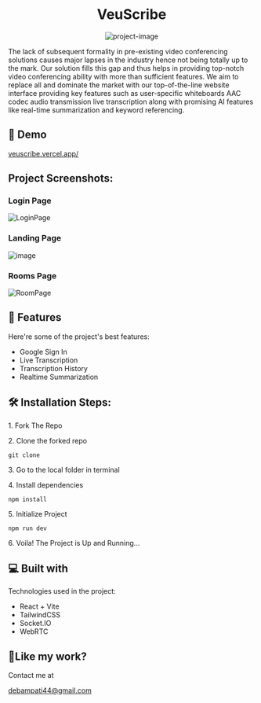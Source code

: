 <h1 align="center" id="title">VeuScribe</h1>

<p align="center"><img src="https://socialify.git.ci/Dee-Codez/VeuScribe/image?description=1&amp;language=1&amp;name=1&amp;owner=1&amp;theme=Light" alt="project-image"></p>

<p id="description">The lack of subsequent formality in pre-existing video conferencing solutions causes major lapses in the industry hence not being totally up to the mark. Our solution fills this gap and thus helps in providing top-notch video conferencing ability with more than sufficient features. We aim to replace all and dominate the market with our top-of-the-line website interface providing key features such as user-specific whiteboards AAC codec audio transmission live transcription along with promising AI features like real-time summarization and keyword referencing.</p>

<h2>🚀 Demo</h2>

[veuscribe.vercel.app/](https://veuscribe.vercel.app/)

<h2>Project Screenshots:</h2>

<h3>Login Page</h3> 

![LoginPage](https://github.com/Dee-Codez/VeuScribe/assets/114132607/ceb5e2ae-3274-4212-a82a-45dcd1f45855)

<h3>Landing Page</h3>

![image](https://github.com/Dee-Codez/VeuScribe/assets/114132607/6a03850a-a432-4c75-9933-9e2fe6b335a5)

<h3>Rooms Page</h3>

![RoomPage](https://github.com/Dee-Codez/VeuScribe/assets/114132607/5f436660-bd78-424f-934c-d7122f1a1d51)

  
<h2>🧐 Features</h2>

Here're some of the project's best features:

*   Google Sign In
*   Live Transcription
*   Transcription History
*   Realtime Summarization

<h2>🛠️ Installation Steps:</h2>

<p>1. Fork The Repo</p>

<p>2. Clone the forked repo</p>

```
git clone
```

<p>3. Go to the local folder in terminal</p>

<p>4. Install dependencies</p>

```
npm install
```

<p>5. Initialize Project</p>

```
npm run dev
```

<p>6. Voila! The Project is Up and Running...</p>

  
  
<h2>💻 Built with</h2>

Technologies used in the project:

*   React + Vite
*   TailwindCSS
*   Socket.IO
*   WebRTC

<h2>💖Like my work?</h2>

Contact me at<p>debampati44@gmail.com</p>
